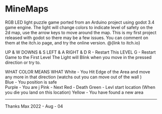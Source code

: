 # MineMaps
RGB LED light puzzle game ported from an Arduino project using godot 3.4 game engine.
The light will change colors to indicate level of safety on the 2d map, use the arrow keys to move around the map.
This is my first project released with godot so there may be a few issues. You can  comment on them at the itch.io page, and try the online version.
@{link to itch.io}

UP & W 
DOWNS & S
LEFT & A
RIGHT & D
R - Restart This LEVEL
G - Restart Game to the First Level
The Light will Blink when you move in the pressed direction or try to. 

WHAT COLOR MEANS WHAT
White - You Hit Edge of the Area and move any more in that direction (watchs out you can move out of the wall ) 	              
Blue - You position is safe 	
Purple - You are j
Pink - Next 
Red - Death 
Green - Levl start location  (When you die you land on this location) 
Yellow  - You have found a new area

__________________________________________________________________________________________

Thanks Max 2022 - Aug - 04
